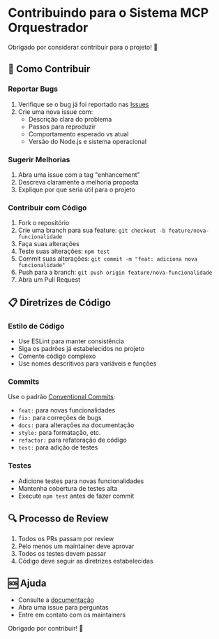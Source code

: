 # Contribuindo para o Sistema MCP Orquestrador

Obrigado por considerar contribuir para o projeto! 🎉

## 🚀 Como Contribuir

### Reportar Bugs
1. Verifique se o bug já foi reportado nas [Issues](https://github.com/Felipemc13/mcp/issues)
2. Crie uma nova issue com:
   - Descrição clara do problema
   - Passos para reproduzir
   - Comportamento esperado vs atual
   - Versão do Node.js e sistema operacional

### Sugerir Melhorias
1. Abra uma issue com a tag "enhancement"
2. Descreva claramente a melhoria proposta
3. Explique por que seria útil para o projeto

### Contribuir com Código
1. Fork o repositório
2. Crie uma branch para sua feature: `git checkout -b feature/nova-funcionalidade`
3. Faça suas alterações
4. Teste suas alterações: `npm test`
5. Commit suas alterações: `git commit -m "feat: adiciona nova funcionalidade"`
6. Push para a branch: `git push origin feature/nova-funcionalidade`
7. Abra um Pull Request

## 📋 Diretrizes de Código

### Estilo de Código
- Use ESLint para manter consistência
- Siga os padrões já estabelecidos no projeto
- Comente código complexo
- Use nomes descritivos para variáveis e funções

### Commits
Use o padrão [Conventional Commits](https://conventionalcommits.org/):
- `feat:` para novas funcionalidades
- `fix:` para correções de bugs
- `docs:` para alterações na documentação
- `style:` para formatação, etc.
- `refactor:` para refatoração de código
- `test:` para adição de testes

### Testes
- Adicione testes para novas funcionalidades
- Mantenha cobertura de testes alta
- Execute `npm test` antes de fazer commit

## 🔍 Processo de Review

1. Todos os PRs passam por review
2. Pelo menos um maintainer deve aprovar
3. Todos os testes devem passar
4. Código deve seguir as diretrizes estabelecidas

## 🆘 Ajuda

- Consulte a [documentação](./README.md)
- Abra uma issue para perguntas
- Entre em contato com os maintainers

Obrigado por contribuir! 🚀

